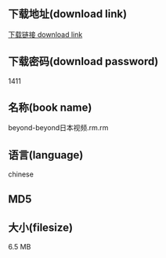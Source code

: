 ## 下载地址(download link)
[下载链接 download link](https://tutu365.netlify.app/?s=beyond-beyond%E6%97%A5%E6%9C%AC%E8%A7%86%E9%A2%91.rm)

## 下载密码(download password)
1411

## 名称(book name)
beyond-beyond日本视频.rm.rm

## 语言(language)
chinese

## MD5


## 大小(filesize)
6.5 MB
